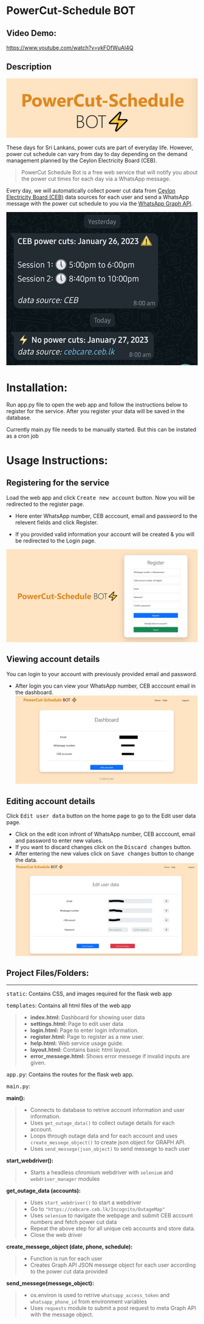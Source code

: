 # PowerCut-Schedule BOT

## Video Demo:

https://www.youtube.com/watch?v=ykFOfWuAl4Q

## Description
![Powercut-Schedule BOT](static/title.jpg "Powercut-Schedule BOT")

These days for Sri Lankans, power cuts are part of everyday life. However,
power cut schedule can vary from day to day depending on the demand
management planned by the Ceylon Electricity Board (CEB).

> PowerCut Schedule Bot is a free web service that will notify you about the power cut times for each day via a WhatsApp message.

Every day, we will automatically collect power cut data from [Ceylon Electricity Board (CEB)](https://cebcare.ceb.lk/) data
sources for each user and send a WhatsApp message with the power cut
schedule to you via the [WhatsApp Graph API](https://developers.facebook.com/docs/graph-api/reference/whats-app-business-hsm/).

![whatsapp](static/WhatsApp.jpg "whatsapp" )

# Installation:

Run app.py file to open the web app and follow the instructions below to register for the service. After you register your data will be saved in the database.

Currently main.py file needs to be manually started. But this can be instated as a cron job

# Usage Instructions:

## Registering for the service

Load the web app and click <kbd>Create new account</kbd> button. Now you will be redirected to the register page.

- Here enter WhatsApp number, CEB acccount, email and password to the relevent fields and click Register.

- If you provided valid information your account will be created & you will be redirected to the Login page.

![register](static/register.jpg "Registration page")

## Viewing account details

You can login to your account with previously provided email and password.

- After login you can view your WhatsApp number, CEB acccount email in the dashboard.
![dashboard](static/dashboard.jpg "dashboard")
## Editing account details

Click <kbd>Edit user data</kbd> button on the home page to go to the Edit user data page.

- Click on the edit icon infront of WhatsApp number, CEB acccount, email and password to enter new values.
- If you want to discard changes click on the <kbd>Discard changes</kbd> button.
- After entering the new values click on <kbd>Save changes</kbd> button to change the data.
![editing](static/editing.jpg "editing")
## Project Files/Folders:

---

<kbd>static</kbd>: Contains CSS, and images required for the flask web app

<kbd>templates</kbd>: Contains all html files of the web app

> - **index.html:** Dashboard for showing user data
> - **settings.html:** Page to edit user data
> - **login.html:** Page to enter login information.
> - **register.html:** Page to register as a new user.
> - **help.html:** Web service usage guide.
> - **layout.html:** Contains basic html layout.
> - **error_messege.html:** Shows error messege if invalid inputs are given.

<kbd>app.py</kbd>: Contains the routes for the flask web app.

<kbd>main.py</kbd>:

**main():**

> - Connects to database to retrive account information and user information.
> - Uses `get_outage_data()` to collect outage details for each account.
> - Loops through outage data and for each account and uses `create_messege_object()` to create json object for GRAPH API.
> - Uses `send_messege(json_object)` to send messege to each user

**start_webdriver():**

> - Starts a headless chromium webdriver with `selenium` and `webdriver_manager` modules

**get_outage_data (accounts):**

> - Uses `start_webdriver()` to start a webdriver
> - Go to `"https://cebcare.ceb.lk/Incognito/OutageMap"`
> - Uses `selenium` to navigate the webpage and submit CEB account numbers and fetch power cut data
> - Repeat the above step for all unique ceb accounts and store data.
> - Close the web driver

**create_messege_object (date, phone, schedule):**

> - Function is run for each user
> - Creates Graph API JSON messege object for each user according to the power cut data provided

**send_messege(messege_object):**

> - os.environ is used to retrive `whatsapp_access_token` and `whatsapp_phone_id` from environment variables
> - Uses `requests` module to submit a post request to meta Graph API with the message object.
